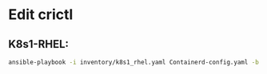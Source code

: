 # Edit crictl

## K8s1-RHEL:
```bash
ansible-playbook -i inventory/k8s1_rhel.yaml Containerd-config.yaml -b
```
